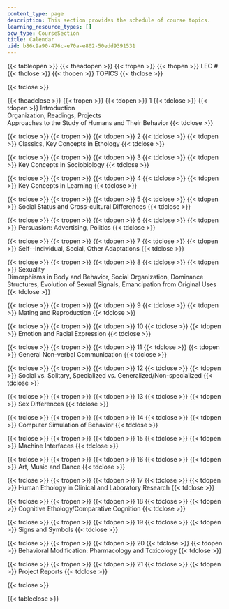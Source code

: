 ```yaml
---
content_type: page
description: This section provides the schedule of course topics.
learning_resource_types: []
ocw_type: CourseSection
title: Calendar
uid: b86c9a90-476c-e70a-e802-50edd9391531
---
```


{{< tableopen >}}
{{< theadopen >}}
{{< tropen >}}
{{< thopen >}}
LEC #
{{< thclose >}}
{{< thopen >}}
TOPICS
{{< thclose >}}

{{< trclose >}}

{{< theadclose >}}
{{< tropen >}}
{{< tdopen >}}
1
{{< tdclose >}}
{{< tdopen >}}
Introduction  
Organization, Readings, Projects  
Approaches to the Study of Humans and Their Behavior
{{< tdclose >}}

{{< trclose >}}
{{< tropen >}}
{{< tdopen >}}
2
{{< tdclose >}}
{{< tdopen >}}
Classics, Key Concepts in Ethology
{{< tdclose >}}

{{< trclose >}}
{{< tropen >}}
{{< tdopen >}}
3
{{< tdclose >}}
{{< tdopen >}}
Key Concepts in Sociobiology
{{< tdclose >}}

{{< trclose >}}
{{< tropen >}}
{{< tdopen >}}
4
{{< tdclose >}}
{{< tdopen >}}
Key Concepts in Learning
{{< tdclose >}}

{{< trclose >}}
{{< tropen >}}
{{< tdopen >}}
5
{{< tdclose >}}
{{< tdopen >}}
Social Status and Cross-cultural Differences
{{< tdclose >}}

{{< trclose >}}
{{< tropen >}}
{{< tdopen >}}
6
{{< tdclose >}}
{{< tdopen >}}
Persuasion: Advertising, Politics
{{< tdclose >}}

{{< trclose >}}
{{< tropen >}}
{{< tdopen >}}
7
{{< tdclose >}}
{{< tdopen >}}
Self--Individual, Social, Other Adaptations
{{< tdclose >}}

{{< trclose >}}
{{< tropen >}}
{{< tdopen >}}
8
{{< tdclose >}}
{{< tdopen >}}
Sexuality  
Dimorphisms in Body and Behavior, Social Organization, Dominance Structures, Evolution of Sexual Signals, Emancipation from Original Uses
{{< tdclose >}}

{{< trclose >}}
{{< tropen >}}
{{< tdopen >}}
9
{{< tdclose >}}
{{< tdopen >}}
Mating and Reproduction
{{< tdclose >}}

{{< trclose >}}
{{< tropen >}}
{{< tdopen >}}
10
{{< tdclose >}}
{{< tdopen >}}
Emotion and Facial Expression
{{< tdclose >}}

{{< trclose >}}
{{< tropen >}}
{{< tdopen >}}
11
{{< tdclose >}}
{{< tdopen >}}
General Non-verbal Communication
{{< tdclose >}}

{{< trclose >}}
{{< tropen >}}
{{< tdopen >}}
12
{{< tdclose >}}
{{< tdopen >}}
Social vs. Solitary, Specialized vs. Generalized/Non-specialized
{{< tdclose >}}

{{< trclose >}}
{{< tropen >}}
{{< tdopen >}}
13
{{< tdclose >}}
{{< tdopen >}}
Sex Differences
{{< tdclose >}}

{{< trclose >}}
{{< tropen >}}
{{< tdopen >}}
14
{{< tdclose >}}
{{< tdopen >}}
Computer Simulation of Behavior
{{< tdclose >}}

{{< trclose >}}
{{< tropen >}}
{{< tdopen >}}
15
{{< tdclose >}}
{{< tdopen >}}
Machine Interfaces
{{< tdclose >}}

{{< trclose >}}
{{< tropen >}}
{{< tdopen >}}
16
{{< tdclose >}}
{{< tdopen >}}
Art, Music and Dance
{{< tdclose >}}

{{< trclose >}}
{{< tropen >}}
{{< tdopen >}}
17
{{< tdclose >}}
{{< tdopen >}}
Human Ethology in Clinical and Laboratory Research
{{< tdclose >}}

{{< trclose >}}
{{< tropen >}}
{{< tdopen >}}
18
{{< tdclose >}}
{{< tdopen >}}
Cognitive Ethology/Comparative Cognition
{{< tdclose >}}

{{< trclose >}}
{{< tropen >}}
{{< tdopen >}}
19
{{< tdclose >}}
{{< tdopen >}}
Signs and Symbols
{{< tdclose >}}

{{< trclose >}}
{{< tropen >}}
{{< tdopen >}}
20
{{< tdclose >}}
{{< tdopen >}}
Behavioral Modification: Pharmacology and Toxicology
{{< tdclose >}}

{{< trclose >}}
{{< tropen >}}
{{< tdopen >}}
21
{{< tdclose >}}
{{< tdopen >}}
Project Reports
{{< tdclose >}}

{{< trclose >}}

{{< tableclose >}}